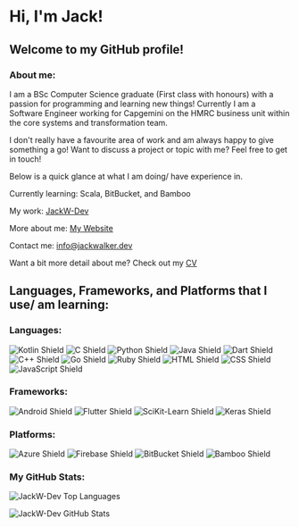 # Hi, I'm Jack!

## Welcome to my GitHub profile!

### About me:
I am a BSc Computer Science graduate (First class with honours) with a passion for programming and learning new things!
Currently I am a Software Engineer working for Capgemini on the HMRC business unit within the core systems and transformation team.

I don't really have a favourite area of work and am always happy to give something a go!
Want to discuss a project or topic with me? Feel free to get in touch!

Below is a quick glance at what I am doing/ have experience in.

Currently learning: Scala, BitBucket, and Bamboo

My work: [JackW-Dev](https://github.com/JackW-Dev?tab=repositories)

More about me: [My Website](https://jackwalker.dev/)

Contact me: info@jackwalker.dev

Want a bit more detail about me? Check out my [CV](https://raw.githubusercontent.com/JackW-Dev/JackW-Dev.github.io/main/Jack%20Walker%20CV.pdf)

## Languages, Frameworks, and Platforms that I use/ am learning:

### Languages:

![Kotlin Shield](https://img.shields.io/badge/Code-Kotlin-teal?style=flat-square&logoColor=white&logo=Kotlin)
![C Shield](https://img.shields.io/badge/Code-C-teal?style=flat-square&logoColor=white&logo=C)
![Python Shield](https://img.shields.io/badge/Code-Python-teal?style=flat-square&logoColor=white&logo=Python)
![Java Shield](https://img.shields.io/badge/Code-Java-teal?style=flat-square&logoColor=whitee&logo=Java)
![Dart Shield](https://img.shields.io/badge/Code-Dart-teal?style=flat-square&logoColor=white&logo=Dart)
![C++ Shield](https://img.shields.io/badge/Code-C++-teal?style=flat-square&logoColor=white&logo=C%2b%2b)
![Go Shield](https://img.shields.io/badge/Code-Go-teal?style=flat-square&logoColor=white&logo=Go)
![Ruby Shield](https://img.shields.io/badge/Code-Ruby-teal?style=flat-square&logoColor=white&logo=Ruby)
![HTML Shield](https://img.shields.io/badge/Code-HTML-teal?style=flat-square&logoColor=white&logo=HTML5)
![CSS Shield](https://img.shields.io/badge/Code-CSS-teal?style=flat-square&logoColor=white&logo=CSS3)
![JavaScript Shield](https://img.shields.io/badge/Code-JavaScript-teal?style=flat-square&logoColor=white&logo=JavaScript)


### Frameworks:

![Android Shield](https://img.shields.io/badge/Framework-Android-mediumpurple?style=flat-square&logoColor=white&logo=Android)
![Flutter Shield](https://img.shields.io/badge/Framework-Flutter-mediumpurple?style=flat-square&logoColor=white&logo=Flutter)
![SciKit-Learn Shield](https://img.shields.io/badge/Framework-SciKit--Learn-mediumpurple?style=flat-square&logoColor=white&logo=SciKit-Learn)
![Keras Shield](https://img.shields.io/badge/Framework-Keras-mediumpurple?style=flat-square&logoColor=white&logo=Keras)


### Platforms:

![Azure Shield](https://img.shields.io/badge/Platform-Azure-indigo?style=flat-square&logoColor=white&logo=Microsoft-Azure)
![Firebase Shield](https://img.shields.io/badge/Platform-Firebase-indigo?style=flat-square&logoColor=white&logo=Firebase)
![BitBucket Shield](https://img.shields.io/badge/Platform-BitBucket-indigo?style=flat-square&logoColor=white&logo=BitBucket)
![Bamboo Shield](https://img.shields.io/badge/Platform-Bamboo-indigo?style=flat-square&logoColor=white&logo=Bamboo)

### My GitHub Stats:

![JackW-Dev Top Languages](https://github-readme-stats.vercel.app/api/top-langs/?username=JackW-Dev&theme=onedark&show_icons=true&layout=compact&langs_count=8&hide=javascript,html,css,cmake,php,jupyter%20notebook)

![JackW-Dev GitHub Stats](https://github-readme-stats.vercel.app/api?username=JackW-Dev&theme=onedark&show_icons=true&&count_private=true&include_all_commits=true)
